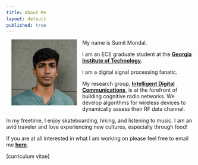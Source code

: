```yaml
---
title: About Me
layout: default
published: true
---
```

<img src="/images/thatsme.JPG" style="width: 35%; float:left;margin:0 1em 1em 1em;" alt="Sumit" />

My name is Sumit Mondal.

I am an ECE graduate student at the [**Georgia Institute of Technology**](https://www.ece.gatech.edu/).

I am a digital signal processing fanatic.

My research group, [**Intelligent Digital Communications**](http://www.vip.gatech.edu/teams/intelligent-digital-communications), is at the forefront of building cognitive radio networks. We develop algorithms for wireless devices to dynamically assess their RF data channel.

In my freetime, I enjoy skateboarding, hiking, and listening to music. I am an avid traveler and love experiencing new cultures, especially through food!

If you are at all interested in what I am working on please feel free to email me [__here__](mailto:sumitmondal@gatech.edu).

[curriculum vitae]



